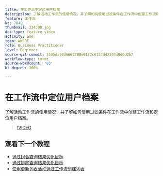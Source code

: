 ```yaml
---
title: 在工作流中定位用户档案
description: 了解活动工作流的使用情况，并了解如何使用过滤条件在工作流中创建工作流和定位用户档案。
feature: 工作流
kt: 7842
thumbnail: 334300.jpg
doc-type: feature video
activity: use
team: WWFRE
role: Business Practitioner
level: Beginner
source-git-commit: 7505da93d6666780e91f2c6133d42204d9d6d2b7
workflow-type: tm+mt
source-wordcount: '83'
ht-degree: 100%

---
```


# 在工作流中定位用户档案

了解活动工作流的使用情况，并了解如何使用过滤条件在工作流中创建工作流和定位用户档案。

>[!VIDEO](https://video.tv.adobe.com/v/334300?quality=12)

## 观看下一个教程

* [通过组合查询结果优化目标](/help/process-management/refine-targets-by-combining-query-results.md)
* [通过排除查询结果优化目标](/help/process-management/refine-targets-by-excluding-query-results.md)
* [使用更新列表活动通过工作流创建列表](/help/process-management/use-the-update-list-activity.md)
